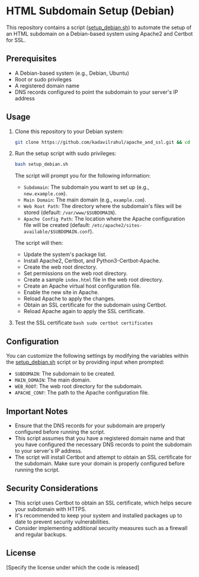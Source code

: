 # HTML Subdomain Setup (Debian)

This repository contains a script ([setup_debian.sh](cci:7://file:///home/rahuldineshk/wordpress_on_lamp/setup_debian.sh:0:0-0:0)) to automate the setup of an HTML subdomain on a Debian-based system using Apache2 and Certbot for SSL.

## Prerequisites

- A Debian-based system (e.g., Debian, Ubuntu)
- Root or sudo privileges
- A registered domain name
- DNS records configured to point the subdomain to your server's IP address

## Usage

1.  Clone this repository to your Debian system:

    ```bash
    git clone https://github.com/kadavilrahul/apache_and_ssl.git && cd apache_and_ssl
    ```

2.  Run the setup script with sudo privileges:

    ```bash
    bash setup_debian.sh
    ```

    The script will prompt you for the following information:

    -   `Subdomain`: The subdomain you want to set up (e.g., `new.example.com`).
    -   `Main Domain`: The main domain (e.g., `example.com`).
    -   `Web Root Path`: The directory where the subdomain's files will be stored (default: `/var/www/$SUBDOMAIN`).
    -   `Apache Config Path`: The location where the Apache configuration file will be created (default: `/etc/apache2/sites-available/$SUBDOMAIN.conf`).

    The script will then:

    -   Update the system's package list.
    -   Install Apache2, Certbot, and Python3-Certbot-Apache.
    -   Create the web root directory.
    -   Set permissions on the web root directory.
    -   Create a sample `index.html` file in the web root directory.
    -   Create an Apache virtual host configuration file.
    -   Enable the new site in Apache.
    -   Reload Apache to apply the changes.
    -   Obtain an SSL certificate for the subdomain using Certbot.
    -   Reload Apache again to apply the SSL certificate.
	  
3.  Test the SSL certificate
 		```bash
   	sudo certbot certificates
		```

## Configuration

You can customize the following settings by modifying the variables within the [setup_debian.sh](cci:7://file:///home/rahuldineshk/wordpress_on_lamp/setup_debian.sh:0:0-0:0) script or by providing input when prompted:

-   `SUBDOMAIN`: The subdomain to be created.
-   `MAIN_DOMAIN`: The main domain.
-   `WEB_ROOT`: The web root directory for the subdomain.
-   `APACHE_CONF`: The path to the Apache configuration file.

## Important Notes

-   Ensure that the DNS records for your subdomain are properly configured before running the script.
-   This script assumes that you have a registered domain name and that you have configured the necessary DNS records to point the subdomain to your server's IP address.
-   The script will install Certbot and attempt to obtain an SSL certificate for the subdomain. Make sure your domain is properly configured before running the script.

## Security Considerations

-   This script uses Certbot to obtain an SSL certificate, which helps secure your subdomain with HTTPS.
-   It's recommended to keep your system and installed packages up to date to prevent security vulnerabilities.
-   Consider implementing additional security measures such as a firewall and regular backups.

## License

[Specify the license under which the code is released]
